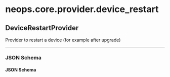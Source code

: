 # neops.core.provider.device_restart
## DeviceRestartProvider
Provider to restart a device (for example after upgrade)

----------
### JSON Schema
#### JSON Schema

